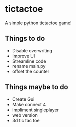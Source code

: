 # tictactoe
A simple python tictactoe game!

## Things to do
* Disable overwriting
* Improve UI
* Streamline code
* rename main.py
* offset the counter

## Things maybe to do
* Create Gui
* Make connect 4
* impliment singleplayer
* web version
* 3d tic tac toe
